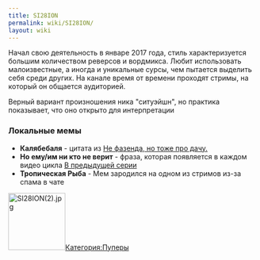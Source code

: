 ```yaml
---
title: SI28ION
permalink: wiki/SI28ION/
layout: wiki
---
```


Начал свою деятельность в январе 2017 года, стиль характеризуется
большим количеством реверсов и вордмикса. Любит использовать
малоизвестные, а иногда и уникальные сурсы, чем пытается выделить себя
среди других. На канале время от времени проходят стримы, на который он
общается аудиторией.

Верный вариант произношения ника "ситуэйшн", но практика показывает, что
оно открыто для интерпретации 

### Локальные мемы

-   **Калябебаля** - цитата из [Не фазенда, но тоже про
    дачу.](https://www.youtube.com/watch?v=cBKsNuI9ZYE)
-   **Но ему/им ни кто не верит** - фраза, которая появляется в каждом
    видео цикла [В предыдущей
    серии](https://www.youtube.com/playlist?list=PL3X3jRezUKXeX3Ie6ZMJI7UVy_TlYztYA)
-   **Тропическая Рыба** - Мем зародился на одном из стримов из-за спама
    в чате

<img src="SI28ION(2).jpg" title="fig:SI28ION(2).jpg" width="115" height="115" alt="SI28ION(2).jpg" />[Категория:Пуперы](Категория:Пуперы "wikilink")
